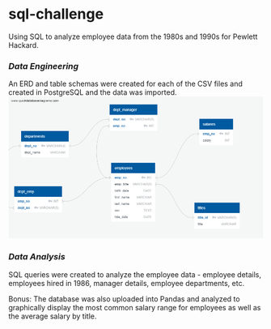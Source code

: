 # sql-challenge
Using SQL to analyze employee data from the 1980s and 1990s for Pewlett Hackard. 

### *Data Engineering*
An ERD and table schemas were created for each of the CSV files and created in PostgreSQL and the data was imported. 
![ERD](EmployeeSQL/EmployeeSQL_ERD.png)

### *Data Analysis*
SQL queries were created to analyze the employee data - employee details, employees hired in 1986, manager details, employee departments, etc.

Bonus:
The database was also uploaded into Pandas and analyzed to graphically display the most common salary range for employees as well as the average salary by title. 


